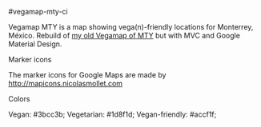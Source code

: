 #vegamap-mty-ci

Vegamap MTY is a map showing vega(n)-friendly locations for Monterrey, México.
Rebuild of [my old Vegamap of MTY](https://github.com/sgnl02/vegamap-mty/) but with MVC and Google Material Design.

Marker icons

The marker icons for Google Maps are made by http://mapicons.nicolasmollet.com

Colors

Vegan: #3bcc3b; Vegetarian: #1d8f1d; Vegan-friendly: #accf1f;

